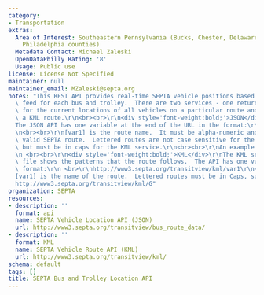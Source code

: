 ```yaml
---
category:
- Transportation
extras:
  Area of Interest: Southeastern Pennsylvania (Bucks, Chester, Delaware, Montgomery,
    Philadelphia counties)
  Metadata Contact: Michael Zaleski
  OpenDataPhilly Rating: '8'
  Usage: Public use
license: License Not Specified
maintainer: null
maintainer_email: MZaleski@septa.org
notes: "This REST API provides real-time SEPTA vehicle positions based on a GPS data\
  \ feed for each bus and trolley.  There are two services - one returning JSON points\
  \ for the current locations of all vehicles on a particular route and one returning\
  \ a KML route.\r\n<br><br>\r\n<div style='font-weight:bold;'>JSON</div>\r\n\r\n\
  The JSON API has one variable at the end of the URL in the format:\r\n<br>\r\nhttp://www3.septa.org/transitview/bus_route_data/var1\r\
  \n<br><br>\r\n[var1] is the route name.  It must be alpha-numeric and must be a\
  \ valid SEPTA route.  Lettered routes are not case sensitive for the JSON service\
  \ but must be in caps for the KML service.\r\n<br><br>\r\nAn example:\r\nhttp://www3.septa.org/transitview/bus_route_data/23\r\
  \n <br><br>\r\n<div style='font-weight:bold;'>KML</div>\r\nThe KML service trace\
  \ file shows the patterns that the route follows.  The API has one variable in the\
  \ format:\r\n <br>\r\nhttp://www3.septa.org/transitview/kml/var1\r\n<br><br>\r\n\
  [var1] is the name of the route.  Lettered routes must be in Caps, such as:\r\n\
  http://www3.septa.org/transitview/kml/G"
organization: SEPTA
resources:
- description: ''
  format: api
  name: SEPTA Vehicle Location API (JSON)
  url: http://www3.septa.org/transitview/bus_route_data/
- description: ''
  format: KML
  name: SEPTA Vehicle Route API (KML)
  url: http://www3.septa.org/transitview/kml/
schema: default
tags: []
title: SEPTA Bus and Trolley Location API
---
```

